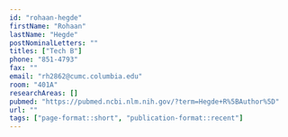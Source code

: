 ```yaml
---
id: "rohaan-hegde"
firstName: "Rohaan"
lastName: "Hegde"
postNominalLetters: ""
titles: ["Tech B"]
phone: "851-4793"
fax: ""
email: "rh2862@cumc.columbia.edu"
room: "401A"
researchAreas: []
pubmed: "https://pubmed.ncbi.nlm.nih.gov/?term=Hegde+R%5BAuthor%5D"
url: ""
tags: ["page-format::short", "publication-format::recent"]
---
```

